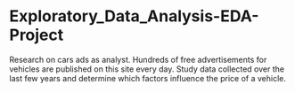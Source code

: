 # Exploratory_Data_Analysis-EDA-Project
Research on cars ads as analyst. Hundreds of free advertisements for vehicles are published on this site every day.  Study data collected over the last few years and determine which factors influence the price of a vehicle.
